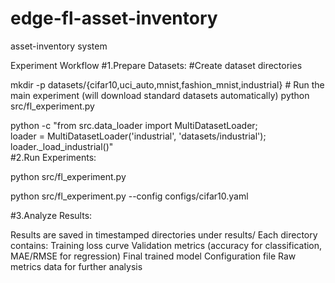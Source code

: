 # edge-fl-asset-inventory
asset-inventory system

Experiment Workflow
#1.Prepare Datasets:
#Create dataset directories

mkdir -p datasets/{cifar10,uci_auto,mnist,fashion_mnist,industrial} # Run the main experiment (will download standard datasets automatically)
python src/fl_experiment.py

python -c "from src.data_loader import MultiDatasetLoader; \
           loader = MultiDatasetLoader('industrial', 'datasets/industrial'); \
           loader._load_industrial()"          
#2.Run Experiments:

python src/fl_experiment.py 

python src/fl_experiment.py --config configs/cifar10.yaml

#3.Analyze Results:

Results are saved in timestamped directories under results/
Each directory contains:
  Training loss curve
  Validation metrics (accuracy for classification, MAE/RMSE for regression)
  Final trained model
  Configuration file
  Raw metrics data for further analysis

